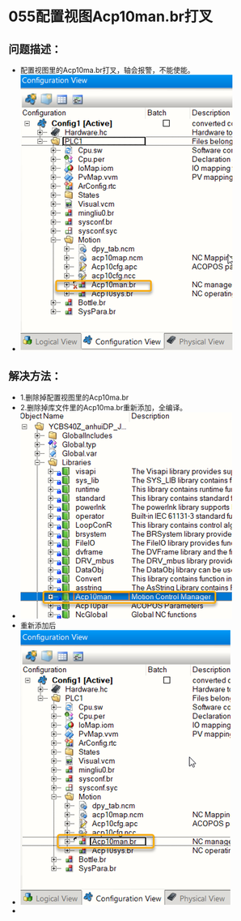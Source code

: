 # 055配置视图Acp10man.br打叉
## 问题描述：
- 配置视图里的Acp10ma.br打叉，轴会报警，不能使能。
- ![Img](FILES/055配置视图Acp10man.br打叉.md/img-20220810154003.png)
## 解决方法：
- 1.删除掉配置视图里的Acp10ma.br
- 2.删除掉库文件里的Acp10ma.br重新添加，全编译。
- ![Img](FILES/055配置视图Acp10man.br打叉.md/img-20220810154018.png)
- 重新添加后
- ![Img](FILES/055配置视图Acp10man.br打叉.md/img-20220810154029.png)
- 